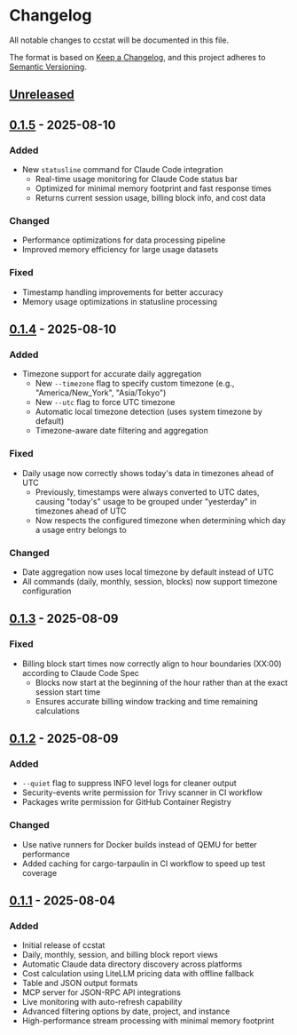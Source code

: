 # Changelog

All notable changes to ccstat will be documented in this file.

The format is based on [Keep a Changelog](https://keepachangelog.com/en/1.1.0/),
and this project adheres to [Semantic Versioning](https://semver.org/spec/v2.0.0.html).

## [Unreleased]

## [0.1.5] - 2025-08-10

### Added
- New `statusline` command for Claude Code integration
  - Real-time usage monitoring for Claude Code status bar
  - Optimized for minimal memory footprint and fast response times
  - Returns current session usage, billing block info, and cost data

### Changed
- Performance optimizations for data processing pipeline
- Improved memory efficiency for large usage datasets

### Fixed
- Timestamp handling improvements for better accuracy
- Memory usage optimizations in statusline processing

## [0.1.4] - 2025-08-10

### Added
- Timezone support for accurate daily aggregation
  - New `--timezone` flag to specify custom timezone (e.g., "America/New_York", "Asia/Tokyo")
  - New `--utc` flag to force UTC timezone
  - Automatic local timezone detection (uses system timezone by default)
  - Timezone-aware date filtering and aggregation

### Fixed
- Daily usage now correctly shows today's data in timezones ahead of UTC
  - Previously, timestamps were always converted to UTC dates, causing "today's" usage to be grouped under "yesterday" in timezones ahead of UTC
  - Now respects the configured timezone when determining which day a usage entry belongs to

### Changed
- Date aggregation now uses local timezone by default instead of UTC
- All commands (daily, monthly, session, blocks) now support timezone configuration

## [0.1.3] - 2025-08-09

### Fixed
- Billing block start times now correctly align to hour boundaries (XX:00) according to Claude Code Spec
  - Blocks now start at the beginning of the hour rather than at the exact session start time
  - Ensures accurate billing window tracking and time remaining calculations

## [0.1.2] - 2025-08-09

### Added
- `--quiet` flag to suppress INFO level logs for cleaner output
- Security-events write permission for Trivy scanner in CI workflow
- Packages write permission for GitHub Container Registry

### Changed
- Use native runners for Docker builds instead of QEMU for better performance
- Added caching for cargo-tarpaulin in CI workflow to speed up test coverage

## [0.1.1] - 2025-08-04

### Added
- Initial release of ccstat
- Daily, monthly, session, and billing block report views
- Automatic Claude data directory discovery across platforms
- Cost calculation using LiteLLM pricing data with offline fallback
- Table and JSON output formats
- MCP server for JSON-RPC API integrations
- Live monitoring with auto-refresh capability
- Advanced filtering options by date, project, and instance
- High-performance stream processing with minimal memory footprint

[Unreleased]: https://github.com/hydai/ccstat/compare/v0.1.5...HEAD
[0.1.5]: https://github.com/hydai/ccstat/compare/v0.1.4...v0.1.5
[0.1.4]: https://github.com/hydai/ccstat/compare/v0.1.3...v0.1.4
[0.1.3]: https://github.com/hydai/ccstat/compare/v0.1.2...v0.1.3
[0.1.2]: https://github.com/hydai/ccstat/compare/v0.1.1...v0.1.2
[0.1.1]: https://github.com/hydai/ccstat/releases/tag/v0.1.1